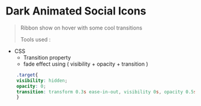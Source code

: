 # Dark Animated Social Icons
> Ribbon show on hover with some cool transitions
>
> Tools used : 
* CSS
  - Transition property
  - fade effect using ( visibility + opacity + transition )

```CSS
    .target{
    visibility: hidden;
    opacity: 0;
    transition: transform 0.3s ease-in-out, visibility 0s, opacity 0.5s ease-in-out;
    }
```
